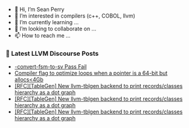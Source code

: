 - 👋 Hi, I’m Sean Perry
- 👀 I’m interested in compilers (c++, COBOL, llvm)
- 🌱 I’m currently learning ...
- 💞️ I’m looking to collaborate on ...
- 📫 How to reach me ...

<!---
s66perry/s66perry is a ✨ special ✨ repository because its `README.md` (this file) appears on your GitHub profile.
You can click the Preview link to take a look at your changes.
--->
### 📕 Latest LLVM Discourse Posts

<!-- DISCOURSE-LLVM:START -->
- [-convert-fsm-to-sv Pass Fail](https://discourse.llvm.org/t/convert-fsm-to-sv-pass-fail/72318#post_1)
- [Compiler flag to optimize loops when a pointer is a 64-bit but allocs&lt;4Gb](https://discourse.llvm.org/t/compiler-flag-to-optimize-loops-when-a-pointer-is-a-64-bit-but-allocs-4gb/72317#post_1)
- [[RFC][TableGen] New llvm-tblgen backend to print records/classes hierarchy as a dot graph](https://discourse.llvm.org/t/rfc-tablegen-new-llvm-tblgen-backend-to-print-records-classes-hierarchy-as-a-dot-graph/72229#post_7)
- [[RFC][TableGen] New llvm-tblgen backend to print records/classes hierarchy as a dot graph](https://discourse.llvm.org/t/rfc-tablegen-new-llvm-tblgen-backend-to-print-records-classes-hierarchy-as-a-dot-graph/72229#post_6)
- [[RFC][TableGen] New llvm-tblgen backend to print records/classes hierarchy as a dot graph](https://discourse.llvm.org/t/rfc-tablegen-new-llvm-tblgen-backend-to-print-records-classes-hierarchy-as-a-dot-graph/72229#post_5)
<!-- DISCOURSE-LLVM:END -->
